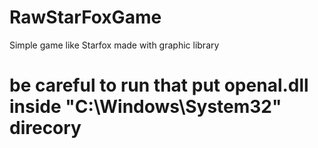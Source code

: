 # RawStarFoxGame
Simple game like Starfox made with graphic library
# be careful to run that put openal.dll inside "C:\Windows\System32" direcory
